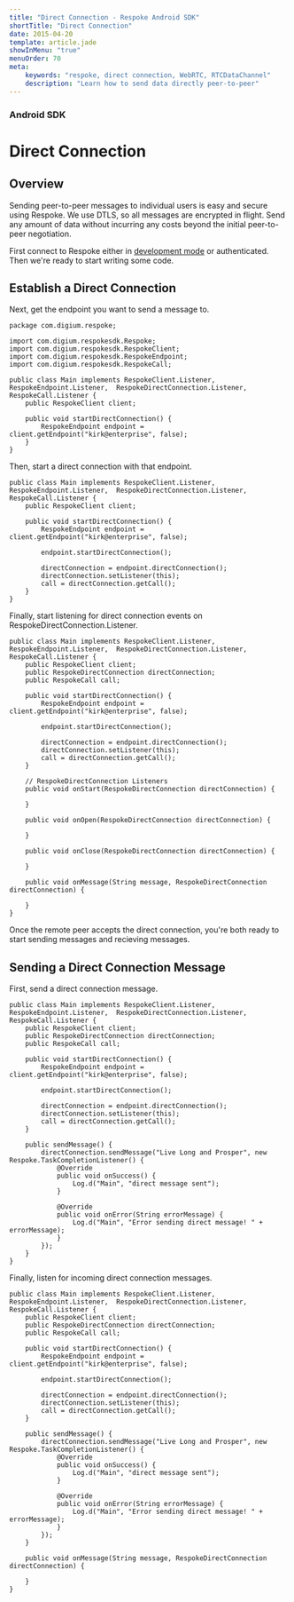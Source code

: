 ```yaml
---
title: "Direct Connection - Respoke Android SDK"
shortTitle: "Direct Connection"
date: 2015-04-20
template: article.jade
showInMenu: "true"
menuOrder: 70
meta:
    keywords: "respoke, direct connection, WebRTC, RTCDataChannel"
    description: "Learn how to send data directly peer-to-peer"
---
```


### Android SDK
# Direct Connection

## Overview

Sending peer-to-peer messages to individual users is easy and secure using Respoke. We use DTLS, so all messages are encrypted in flight. Send any amount of data without incurring any costs beyond the initial peer-to-peer negotiation.

First connect to Respoke either in [development mode](/client/android/getting-started.html) or authenticated. Then we're ready to start writing some code.

## Establish a Direct Connection

Next, get the endpoint you want to send a message to.

    package com.digium.respoke;

    import com.digium.respokesdk.Respoke;
    import com.digium.respokesdk.RespokeClient;
    import com.digium.respokesdk.RespokeEndpoint;
    import com.digium.respokesdk.RespokeCall;

    public class Main implements RespokeClient.Listener, RespokeEndpoint.Listener,  RespokeDirectConnection.Listener, RespokeCall.Listener {
        public RespokeClient client;

        public void startDirectConnection() {
            RespokeEndpoint endpoint = client.getEndpoint("kirk@enterprise", false);
        }
    }

Then, start a direct connection with that endpoint.

    public class Main implements RespokeClient.Listener, RespokeEndpoint.Listener,  RespokeDirectConnection.Listener, RespokeCall.Listener {
        public RespokeClient client;

        public void startDirectConnection() {
            RespokeEndpoint endpoint = client.getEndpoint("kirk@enterprise", false);
            
            endpoint.startDirectConnection();
            
            directConnection = endpoint.directConnection();
            directConnection.setListener(this);
            call = directConnection.getCall();
        }
    }
   
Finally, start listening for direct connection events on RespokeDirectConnection.Listener.
    
    public class Main implements RespokeClient.Listener, RespokeEndpoint.Listener,  RespokeDirectConnection.Listener, RespokeCall.Listener {
        public RespokeClient client;
        public RespokeDirectConnection directConnection;
        public RespokeCall call;

        public void startDirectConnection() {
            RespokeEndpoint endpoint = client.getEndpoint("kirk@enterprise", false);
            
            endpoint.startDirectConnection();
            
            directConnection = endpoint.directConnection();
            directConnection.setListener(this);
            call = directConnection.getCall();
        }
        
        // RespokeDirectConnection Listeners
        public void onStart(RespokeDirectConnection directConnection) {

        }

        public void onOpen(RespokeDirectConnection directConnection) {

        }

        public void onClose(RespokeDirectConnection directConnection) {

        }

        public void onMessage(String message, RespokeDirectConnection directConnection) {
  
        }
    }
    

Once the remote peer accepts the direct connection, you're both ready to start sending messages and recieving messages.

## Sending a Direct Connection Message

First, send a direct connection message.

    public class Main implements RespokeClient.Listener, RespokeEndpoint.Listener,  RespokeDirectConnection.Listener, RespokeCall.Listener {
        public RespokeClient client;
        public RespokeDirectConnection directConnection;
        public RespokeCall call;
        
        public void startDirectConnection() {
            RespokeEndpoint endpoint = client.getEndpoint("kirk@enterprise", false);
            
            endpoint.startDirectConnection();
            
            directConnection = endpoint.directConnection();
            directConnection.setListener(this);
            call = directConnection.getCall();
        }

        public sendMessage() {
            directConnection.sendMessage("Live Long and Prosper", new Respoke.TaskCompletionListener() {
                @Override
                public void onSuccess() {
                    Log.d("Main", "direct message sent");
                }

                @Override
                public void onError(String errorMessage) {
                    Log.d("Main", "Error sending direct message! " + errorMessage);
                }
            });
        }
    }
    
Finally, listen for incoming direct connection messages.

    public class Main implements RespokeClient.Listener, RespokeEndpoint.Listener,  RespokeDirectConnection.Listener, RespokeCall.Listener {
        public RespokeClient client;
        public RespokeDirectConnection directConnection;
        public RespokeCall call;
        
        public void startDirectConnection() {
            RespokeEndpoint endpoint = client.getEndpoint("kirk@enterprise", false);
            
            endpoint.startDirectConnection();
            
            directConnection = endpoint.directConnection();
            directConnection.setListener(this);
            call = directConnection.getCall();
        }

        public sendMessage() {
            directConnection.sendMessage("Live Long and Prosper", new Respoke.TaskCompletionListener() {
                @Override
                public void onSuccess() {
                    Log.d("Main", "direct message sent");
                }

                @Override
                public void onError(String errorMessage) {
                    Log.d("Main", "Error sending direct message! " + errorMessage);
                }
            });
        }
        
        public void onMessage(String message, RespokeDirectConnection directConnection) {
            
        }
    }
